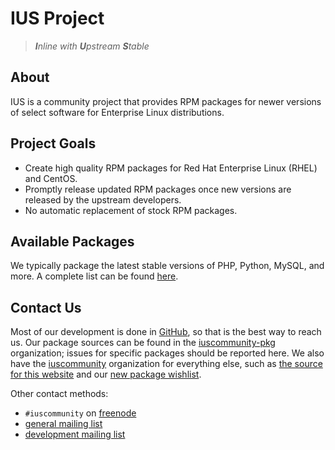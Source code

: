# IUS Project

> _**I**nline with **U**pstream **S**table_

## About

IUS is a community project that provides RPM packages for newer versions of
select software for Enterprise Linux distributions.

## Project Goals

* Create high quality RPM packages for Red Hat Enterprise Linux (RHEL) and
  CentOS.
* Promptly release updated RPM packages once new versions are released by the
  upstream developers.
* No automatic replacement of stock RPM packages.

## Available Packages

We typically package the latest stable versions of PHP, Python, MySQL, and
more.  A complete list can be found [here][1].

## Contact Us

Most of our development is done in [GitHub][2], so that is the best way to
reach us.  Our package sources can be found in the [iuscommunity-pkg][3]
organization; issues for specific packages should be reported here.  We also
have the [iuscommunity][4] organization for everything else, such as [the
source for this website][5] and our [new package wishlist][6].

Other contact methods:

* `#iuscommunity` on [freenode][7]
* [general mailing list][8]
* [development mailing list][9]

[1]: Packages.md
[2]: https://github.com
[3]: https://github.com/iuscommunity-pkg
[4]: https://github.com/iuscommunity
[5]: https://github.com/iuscommunity/ius.io
[6]: https://github.com/iuscommunity/wishlist
[7]: https://freenode.net
[8]: https://launchpad.net/~ius-community
[9]: https://launchpad.net/~ius-coredev
